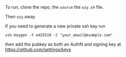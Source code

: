 To run, clone the repo, the `source` the `ozy.sh` file.

Then `ozy` away

If you need to generate a new private ssh key run

`ssh-keygen -t ed25519 -C "your_email@example.com"`

then add the pubkey as both an AuthN and signing key at https://github.com/settings/keys
